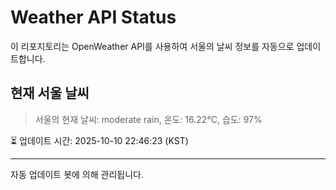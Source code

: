 
# Weather API Status

이 리포지토리는 OpenWeather API를 사용하여 서울의 날씨 정보를 자동으로 업데이트합니다.

## 현재 서울 날씨
> 서울의 현재 날씨: moderate rain, 온도: 16.22°C, 습도: 97%

⏳ 업데이트 시간: 2025-10-10 22:46:23 (KST)

---
자동 업데이트 봇에 의해 관리됩니다.
